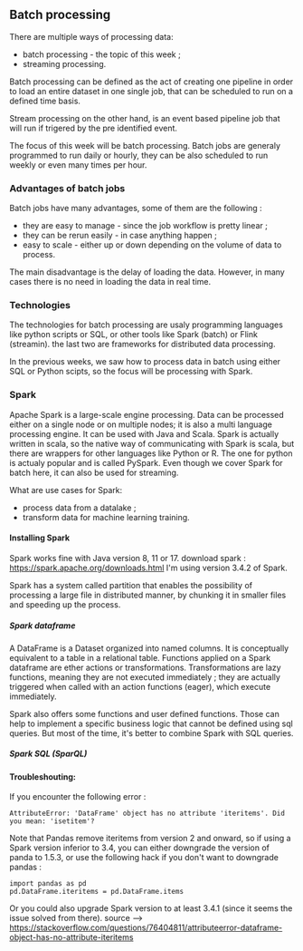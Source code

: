 ## Batch processing

There are multiple ways of processing data:
* batch processing - the topic of this week ;
* streaming processing.

Batch processing can be defined as the act of creating one pipeline in order to load an entire dataset in one single job, that can be scheduled to run on a defined time basis.

Stream processing on the other hand, is an event based pipeline job that will run if trigered by the pre identified event.

The focus of this week will be batch processing. Batch jobs are generaly programmed to run daily or hourly, they can be also scheduled to run weekly or even many times per hour.

### Advantages of batch jobs
Batch jobs have many advantages, some of them are the following :
* they are easy to manage - since the job workflow is pretty linear ;
* they can be rerun easily - in case anything happen ;
* easy to scale - either up or down depending on the volume of data to process.

The main disadvantage is the delay of loading the data. However, in many cases there is no need in loading the data in real time.

### Technologies
The technologies for batch processing are usaly programming languages like python scripts or SQL, or other tools like Spark (batch) or Flink (streamin). the last two are frameworks for distributed data processing.

In the previous weeks, we saw how to process data in batch using either SQL or Python scipts, so the focus will be processing with Spark.

### Spark
Apache Spark is a large-scale engine processing. Data can be processed either on a single node or on multiple nodes; it is also a multi language processing engine. It can be used with Java and Scala. Spark is actually written in scala, so the native way of communicating with Spark is scala, but there are wrappers for other languages like Python or R. The one for python is actualy popular and is called PySpark. Even though we cover Spark for batch here, it can also be used for streaming.

What are use cases for Spark:
* process data from a datalake ;
* transform data for machine learning training.

#### Installing Spark
Spark works fine with Java version 8, 11 or 17.
download spark : https://spark.apache.org/downloads.html
I'm using version 3.4.2 of Spark.

Spark has a system called partition that enables the possibility of processing a large file in distributed manner, by chunking it in smaller files and speeding up the process.

##### Spark dataframe
A DataFrame is a Dataset organized into named columns. It is conceptually equivalent to a table in a relational table. Functions applied on a Spark dataframe are ether actions or transformations. Transformations are lazy functions, meaning they are not executed immediately ; they are actually triggered when called with an action functions (eager), which execute immediately.

Spark also offers some functions and user defined functions. Those can help to implement a specific business logic that cannot be defined using sql queries. But most of the time, it's better to combine Spark with SQL queries.

##### Spark SQL (SparQL)



#### Troubleshouting:
If you encounter the following error :
```
AttributeError: 'DataFrame' object has no attribute 'iteritems'. Did you mean: 'isetitem'?
```

Note that Pandas remove iteritems from version 2 and onward, so if using a Spark version inferior to 3.4, you can either downgrade the version of panda to 1.5.3, or use the following hack if you don't want to downgrade pandas :
```
import pandas as pd
pd.DataFrame.iteritems = pd.DataFrame.items
```

Or you could also upgrade Spark version to at least 3.4.1 (since it seems the issue solved from there).
source --> https://stackoverflow.com/questions/76404811/attributeerror-dataframe-object-has-no-attribute-iteritems